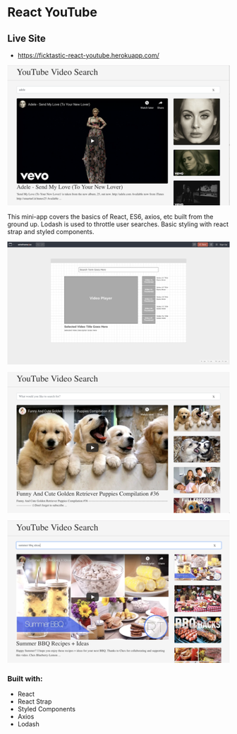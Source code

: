 # React YouTube

## Live Site
- https://ficktastic-react-youtube.herokuapp.com/

![Adele Screenshot](/public/img/Adele-YouTube.png)

This mini-app covers the basics of React, ES6, axios, etc built from the ground up.  Lodash is used to throttle user searches.  Basic styling with react strap and styled components.

![Adele Screenshot](/public/img/React-YouTube-Wireframe.png)

![Adele Screenshot](/public/img/Puppies-YouTube.png)

![Adele Screenshot](/public/img/BBQ-YouTube.png)
### Built with:

* React
* React Strap
* Styled Components
* Axios
* Lodash

